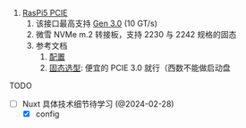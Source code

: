 1. [RasPi5 PCIE](https://www.raspberrypi.com/documentation/computers/raspberry-pi-5.html#raspberry-pi-connector-for-pcie)
	1. 该接口最高支持 [Gen 3.0](https://www.raspberrypi.com/documentation/computers/raspberry-pi-5.html#pcie-gen-3-0) (10 GT/s)
	2. 微雪 NVMe m.2 转接板，支持 2230 与 2242 规格的固态
	3. 参考文档
		1. [配置](https://blog.csdn.net/timelockerCSDN/article/details/135793432)
		2. [固态选型](https://docs.pineberrypi.com/nvme-compatibility-list): 便宜的 PCIE 3.0 就行（西数不能做启动盘

TODO 

- [ ] Nuxt 具体技术细节待学习 (@2024-02-28)
	- [x] config
